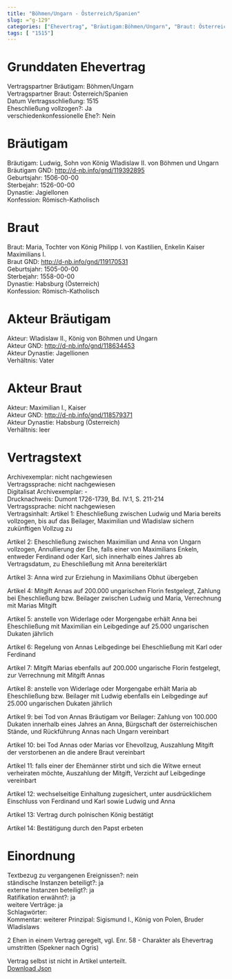 ```yaml
---
title: "Böhmen/Ungarn - Österreich/Spanien"
slug: ="g-129"
categories: ["Ehevertrag", "Bräutigam:Böhmen/Ungarn", "Braut: Österreich/Spanien", "Eheschließung vollzogen?:Ja", "verschiedenkonfessionelle Ehe?:Nein", "Dynastie Bräutigam:Jagiellonen", "Akteur Bräutigam:Wladislaw II., König von Böhmen und Ungarn", "Akteur Braut:Maximilian I., Kaiser", "Textbezug?:nein", "Ständisch?:ja", "Ratifikation?:ja", "Sonstiges?:ja", "Bräutigam:Böhmen/Ungarn", "Braut: Österreich/Spanien"]
tags: [ "1515"]
---
```

<!--more-->

# Grunddaten Ehevertrag

Vertragspartner Bräutigam: Böhmen/Ungarn<br>
Vertragspartner Braut: Österreich/Spanien<br>
Datum Vertragsschließung: 1515<br>
Eheschließung vollzogen?: Ja<br>
verschiedenkonfessionelle Ehe?: Nein<br>
# Bräutigam

Bräutigam: Ludwig, Sohn von König Wladislaw II. von Böhmen und Ungarn<br>
Bräutigam GND: http://d-nb.info/gnd/119392895<br>
Geburtsjahr: 1506-00-00<br>
Sterbejahr: 1526-00-00<br>
Dynastie: Jagiellonen<br>
Konfession: Römisch-Katholisch<br>
# Braut

Braut: Maria, Tochter von König Philipp I. von Kastilien, Enkelin Kaiser Maximilians I.<br>
Braut GND: http://d-nb.info/gnd/119170531<br>
Geburtsjahr: 1505-00-00<br>
Sterbejahr: 1558-00-00<br>
Dynastie: Habsburg (Österreich)<br>
Konfession: Römisch-Katholisch<br>
# Akteur Bräutigam

Akteur: Wladislaw II., König von Böhmen und Ungarn<br>
Akteur GND: http://d-nb.info/gnd/118634453<br>
Akteur Dynastie: Jagellionen<br>
Verhältnis: Vater<br>
# Akteur Braut

Akteur: Maximilian I., Kaiser<br>
Akteur GND: http://d-nb.info/gnd/118579371<br>
Akteur Dynastie: Habsburg (Österreich)<br>
Verhältnis: leer<br>
# Vertragstext

Archivexemplar: nicht nachgewiesen<br>
Vertragssprache: nicht nachgewiesen<br>
Digitalisat Archivexemplar: -<br>
Drucknachweis: Dumont 1726-1739, Bd. IV:1, S. 211-214<br>
Vertragssprache: nicht nachgewiesen<br>
Vertragsinhalt: Artikel 1: Eheschließung zwischen Ludwig und Maria bereits vollzogen, bis auf das Beilager, Maximilian und Wladislaw sichern zukünftigen Vollzug zu

Artikel 2: Eheschließung zwischen Maximilian und Anna von Ungarn vollzogen, Annullierung der Ehe, falls einer von Maximilians Enkeln, entweder Ferdinand oder Karl, sich innerhalb eines Jahres ab Vertragsdatum, zu Eheschließung mit Anna bereiterklärt

Artikel 3: Anna wird zur Erziehung in Maximilians Obhut übergeben

Artikel 4: Mitgift Annas auf 200.000 ungarischen Florin festgelegt, Zahlung bei Eheschließung bzw. Beilager zwischen Ludwig und Maria, Verrechnung mit Marias Mitgift 

Artikel 5: anstelle von Widerlage oder Morgengabe erhält Anna bei Eheschließung mit Maximilian ein Leibgedinge auf 25.000 ungarischen Dukaten jährlich

Artikel 6: Regelung von Annas Leibgedinge bei Eheschließung mit Karl oder Ferdinand 

Artikel 7: Mitgift Marias ebenfalls auf 200.000 ungarische Florin festgelegt, zur Verrechnung mit Mitgift Annas

Artikel 8: anstelle von Widerlage oder Morgengabe erhält Maria ab Eheschließung bzw. Beilager mit Ludwig ebenfalls ein Leibgedinge auf 25.000 ungarischen Dukaten jährlich

Artikel 9: bei Tod von Annas Bräutigam vor Beilager: Zahlung von 100.000 Dukaten innerhalb eines Jahres an Anna, Bürgschaft der österreichischen Stände, und Rückführung Annas nach Ungarn vereinbart

Artikel 10: bei Tod Annas oder Marias vor Ehevollzug, Auszahlung Mitgift der verstorbenen an die andere Braut vereinbart

Artikel 11: falls einer der Ehemänner stirbt und sich die Witwe erneut verheiraten möchte, Auszahlung der Mitgift, Verzicht auf Leibgedinge vereinbart

Artikel 12: wechselseitige Einhaltung zugesichert, unter ausdrücklichem Einschluss von Ferdinand und Karl sowie Ludwig und Anna

Artikel 13: Vertrag durch polnischen König bestätigt

Artikel 14: Bestätigung durch den Papst erbeten<br>
# Einordnung

Textbezug zu vergangenen Ereignissen?: nein<br>
ständische Instanzen beteiligt?: ja<br>
externe Instanzen beteiligt?: ja<br>
Ratifikation erwähnt?: ja<br>
weitere Verträge: ja<br>
Schlagwörter: <br>
Kommentar: weiterer Prinzipal: Sigismund I., König von Polen, Bruder Wladislaws

2 Ehen in einem Vertrag geregelt, vgl. Enr. 58 - Charakter als Ehevertrag umstritten (Spekner nach Ogris)

Vertrag selbst ist nicht in Artikel unterteilt.<br>
[Download Json](/vertraege/vertrag-129.json)